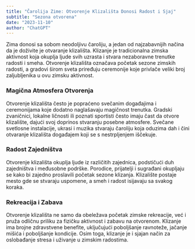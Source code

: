 ```yaml
---
title: "Čarolija Zime: Otvorenje Klizališta Donosi Radost i Sjaj"
subtitle: "Sezona otvorena"
date: "2023-11-10"
author: "ChatGPT"
---
```


Zima donosi sa sobom neodoljivu čaroliju, a jedan od najzabavnijih načina da je doživite je otvaranje klizališta. Klizanje je tradicionalna zimska aktivnost koja okuplja ljude svih uzrasta i stvara nezaboravne trenutke radosti i smeha. Otvorenje klizališta označava početak sezone zimskih radosti, a gradovi širom sveta priređuju ceremonije koje privlače veliki broj zaljubljenika u ovu zimsku aktivnost.

### Magična Atmosfera Otvorenja

Otvorenje klizališta često je popraćeno svečanim događajima i ceremonijama koje dodatno naglašavaju magičnost trenutka. Gradski zvaničnici, lokalne ličnosti ili poznati sportisti često imaju čast da otvore klizalište, dajući svoj doprinos stvaranju posebne atmosfere. Svečane svetlosne instalacije, ukrasi i muzika stvaraju čaroliju koja oduzima dah i čini otvaranje klizališta događajem koji se s nestrpljenjem iščekuje.

### Radost Zajedništva

Otvorenje klizališta okuplja ljude iz različitih zajednica, podstičući duh zajedništva i međusobne podrške. Porodice, prijatelji i sugrađani okupljaju se kako bi zajedno proslavili početak sezone klizanja. Klizalište postaje mesto gde se stvaraju uspomene, a smeh i radost isijavaju sa svakog koraka.

### Rekreacija i Zabava

Otvorenje klizališta ne samo da obeležava početak zimske rekreacije, već i pruža odličnu priliku za fizičku aktivnost i zabavu na otvorenom. Klizanje ima brojne zdravstvene benefite, uključujući poboljšanje ravnoteže, jačanje mišića i poboljšanje kondicije. Osim toga, klizanje je i sjajan način za oslobađanje stresa i uživanje u zimskim radostima.
